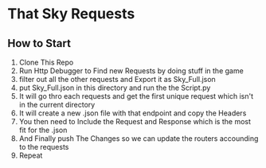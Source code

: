 # That Sky Requests
## How to Start
1. Clone This Repo
2. Run Http Debugger to Find new Requests by doing stuff in the game
3. filter out all the other requests and Export it as Sky_Full.json
4. put Sky_Full.json in this directory and run the the Script.py
5. It will go thro each requests and get the first unique request which isn't in the current directory
6. It will create a new .json file with that endpoint and copy the Headers
7. You then need to Include the Request and Response which is the most fit for the .json
8. And Finally push The Changes so we can update the routers accounding to the requests
9. Repeat
